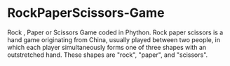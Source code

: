 # RockPaperScissors-Game
Rock , Paper or Scissors Game coded in Phython.
Rock paper scissors is a hand game originating from China, usually played between two people, in which each player simultaneously forms one of three shapes with an outstretched hand. These shapes are "rock", "paper", and "scissors".
